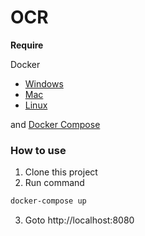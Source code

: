 # **OCR**

<!-- ## **Setup environments**

### **Prerequisites** -->

**Require**

Docker

-   [Windows](https://docs.docker.com/desktop/windows/install/)
-   [Mac](https://docs.docker.com/desktop/mac/install/)
-   [Linux](https://docs.docker.com/engine/install/)

and [Docker Compose](https://docs.docker.com/compose/install/)

### **How to use**

1. Clone this project
2. Run command

```bash
docker-compose up
```

3. Goto http://localhost:8080

 <!--### **Run project**

-   **Linux GNU & Drawin**

```bash
source ./env/bin/activate
python3 server.py
```

-   **Windows**

````powershell
Set-ExecutionPolicy -Scope CurrentUser -ExecutionPolicy Unrestricted
./env/Scripts/activate
python server.py
``` -->

```

```
